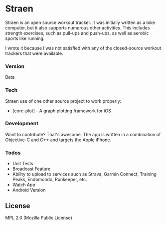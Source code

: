 # Straen
Straen is an open source workout tracker. It was initially written as a bike computer, but it also supports numerous other activities. This includes strength exercises, such as pull-ups and push-ups, as well as aerobic sports like running.

I wrote it because I was not satisfied with any of the closed-source workout trackers that were available.

### Version
Beta

### Tech
Straen use of one other source project to work properly:

* [core-plot] - A graph plotting framework for iOS

### Development
Want to contribute? That's awesome. The app is written in a combination of Objective-C and C++ and targets the Apple iPhone.

### Todos
 - Unit Tests
 - Broadcast Feature
 - Ability to upload to services such as Strava, Garmin Connect, Training Peaks, Endomondo, Runkeeper, etc.
 - Watch App
 - Android Version

License
----
MPL 2.0 (Mozilla Public License)
